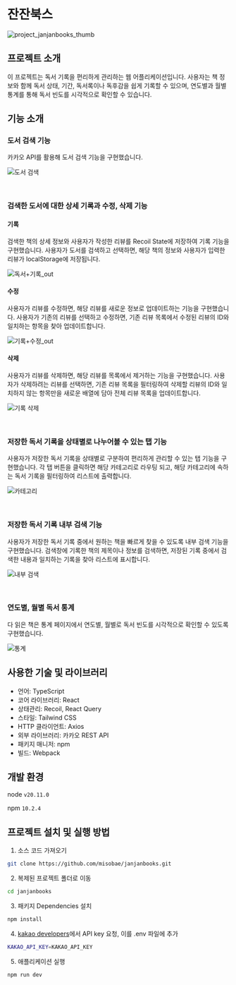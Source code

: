 # 잔잔북스
![project_janjanbooks_thumb](https://github.com/misobae/janjanbooks/assets/156400599/c24e6b10-8a0d-426a-9bac-682ba12adb4b)

## 프로젝트 소개
이 프로젝트는 독서 기록을 편리하게 관리하는 웹 어플리케이션입니다. 사용자는 책 정보와 함께 독서 상태, 기간, 독서록이나 독후감을 쉽게 기록할 수 있으며, 연도별과 월별 통계를 통해 독서 빈도를 시각적으로 확인할 수 있습니다.


## 기능 소개
### 도서 검색 기능
카카오 API를 활용해 도서 검색 기능을 구현했습니다.

![도서 검색](https://github.com/misobae/janjanbooks/assets/156400599/62e41917-f5ed-4279-8412-e7c0b915fba4)

<br />

### 검색한 도서에 대한 상세 기록과 수정, 삭제 기능

#### 기록
검색한 책의 상세 정보와 사용자가 작성한 리뷰를 Recoil State에 저장하여 기록 기능을 구현했습니다. 사용자가 도서를 검색하고 선택하면, 해당 책의 정보와 사용자가 입력한 리뷰가 localStorage에 저장됩니다. 

![독서+기록_out](https://github.com/misobae/janjanbooks/assets/156400599/fbcd2bff-a133-4ebe-9f0c-ab80708448bd)

#### 수정
사용자가 리뷰를 수정하면, 해당 리뷰를 새로운 정보로 업데이트하는 기능을 구현했습니다. 사용자가 기존의 리뷰를 선택하고 수정하면, 기존 리뷰 목록에서 수정된 리뷰의 ID와 일치하는 항목을 찾아 업데이트합니다.

![기록+수정_out](https://github.com/misobae/janjanbooks/assets/156400599/01ba9b77-1aa5-449a-a991-8562d580ba03)


#### 삭제
사용자가 리뷰를 삭제하면, 해당 리뷰를 목록에서 제거하는 기능을 구현했습니다. 사용자가 삭제하려는 리뷰를 선택하면, 기존 리뷰 목록을 필터링하여 삭제할 리뷰의 ID와 일치하지 않는 항목만을 새로운 배열에 담아 전체 리뷰 목록을 업데이트합니다.

![기록 삭제](https://github.com/misobae/janjanbooks/assets/156400599/5624f35a-385d-4595-8aa3-40f50e38be8b)

<br />

### 저장한 독서 기록을 상태별로 나누어볼 수 있는 탭 기능
사용자가 저장한 독서 기록을 상태별로 구분하여 편리하게 관리할 수 있는 탭 기능을 구현했습니다. 각 탭 버튼을 클릭하면 해당 카테고리로 라우팅 되고, 해당 카테고리에 속하는 독서 기록을 필터링하여 리스트에 출력합니다.

![카테고리](https://github.com/misobae/janjanbooks/assets/156400599/7f322824-dfe2-4800-9e83-438becd54842)


<br />

### 저장한 독서 기록 내부 검색 기능
사용자가 저장한 독서 기록 중에서 원하는 책을 빠르게 찾을 수 있도록 내부 검색 기능을 구현했습니다. 검색창에 기록한 책의 제목이나 정보를 검색하면, 저장된 기록 중에서 검색한 내용과 일치하는 기록을 찾아 리스트에 표시합니다.

![내부 검색](https://github.com/misobae/janjanbooks/assets/156400599/5d6cf7ea-e828-40fa-8bdd-8aa060cca253)


<br />

### 연도별, 월별 독서 통계
다 읽은 책은 통계 페이지에서 연도별, 월별로 독서 빈도를 시각적으로 확인할 수 있도록 구현했습니다.

![통계](https://github.com/misobae/janjanbooks/assets/156400599/dcbd4397-7c3d-4496-99fb-1c0baa254616)



## 사용한 기술 및 라이브러리
- 언어: TypeScript
- 코어 라이브러리: React
- 상태관리: Recoil, React Query
- 스타일: Tailwind CSS
- HTTP 클라이언트: Axios
- 외부 라이브러리: 카카오 REST API
- 패키지 매니저: npm
- 빌드: Webpack

## 개발 환경
node ```v20.11.0```

npm ```10.2.4```

## 프로젝트 설치 및 실행 방법
1. 소스 코드 가져오기
```bash
git clone https://github.com/misobae/janjanbooks.git
```
2. 복제된 프로젝트 폴더로 이동
```bash
cd janjanbooks
```
3. 패키지 Dependencies 설치
```bash
npm install
```
4. [kakao developers](https://developers.kakao.com/)에서 API key 요청, 이를 .env 파일에 추가
```bash
KAKAO_API_KEY=KAKAO_API_KEY
```
5. 애플리케이션 실행
```bash
npm run dev
```